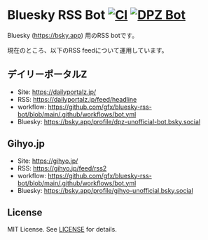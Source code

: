 # Bluesky RSS Bot [![CI](https://github.com/gfx/bluesky-rss-bot/actions/workflows/ci.yml/badge.svg)](https://github.com/gfx/bluesky-rss-bot/actions/workflows/ci.yml) [![DPZ Bot](https://github.com/gfx/bluesky-rss-bot/actions/workflows/dpz-bot.yml/badge.svg)](https://github.com/gfx/bluesky-rss-bot/actions/workflows/dpz-bot.yml)

Bluesky (https://bsky.app) 用のRSS botです。

現在のところ、以下のRSS feedについて運用しています。

## デイリーポータルZ

* Site: https://dailyportalz.jp/
* RSS: https://dailyportalz.jp/feed/headline
* workflow: https://github.com/gfx/bluesky-rss-bot/blob/main/.github/workflows/bot.yml
* Bluesky: https://bsky.app/profile/dpz-unofficial-bot.bsky.social

## Gihyo.jp

* Site: https://gihyo.jp/
* RSS: https://gihyo.jp/feed/rss2
* workflow: https://github.com/gfx/bluesky-rss-bot/blob/main/.github/workflows/bot.yml
* Bluesky: https://bsky.app/profile/gihyo-unofficial.bsky.social

## License

MIT License. See [LICENSE](./LICENSE) for details.
